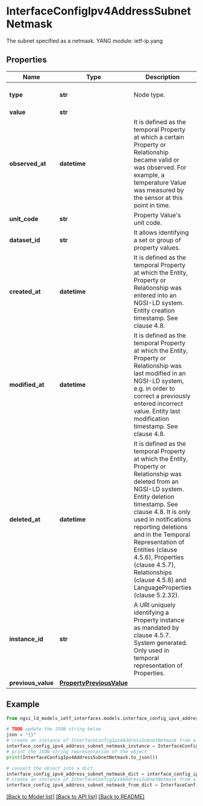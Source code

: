 # InterfaceConfigIpv4AddressSubnetNetmask

The subnet specified as a netmask.  YANG module: ietf-ip.yang 

## Properties

Name | Type | Description | Notes
------------ | ------------- | ------------- | -------------
**type** | **str** | Node type.  | [optional] [default to 'Property']
**value** | **str** |  | 
**observed_at** | **datetime** | It is defined as the temporal Property at which a certain Property or Relationship became valid or was observed. For example, a temperature Value was measured by the sensor at this point in time.  | [optional] 
**unit_code** | **str** | Property Value&#39;s unit code.  | [optional] 
**dataset_id** | **str** | It allows identifying a set or group of property values.  | [optional] 
**created_at** | **datetime** | It is defined as the temporal Property at which the Entity, Property or Relationship was entered into an NGSI-LD system.  Entity creation timestamp. See clause 4.8.  | [optional] 
**modified_at** | **datetime** | It is defined as the temporal Property at which the Entity, Property or Relationship was last modified in an NGSI-LD system, e.g. in order to correct a previously entered incorrect value.  Entity last modification timestamp. See clause 4.8.  | [optional] 
**deleted_at** | **datetime** | It is defined as the temporal Property at which the Entity, Property or Relationship was deleted from an NGSI-LD system.  Entity deletion timestamp. See clause 4.8. It is only used in notifications reporting deletions and in the Temporal Representation of Entities (clause 4.5.6), Properties (clause 4.5.7), Relationships (clause 4.5.8) and LanguageProperties (clause 5.2.32).  | [optional] 
**instance_id** | **str** | A URI uniquely identifying a Property instance as  mandated by clause 4.5.7. System generated. Only used in temporal representation of Properties.  | [optional] [readonly] 
**previous_value** | [**PropertyPreviousValue**](PropertyPreviousValue.md) |  | [optional] 

## Example

```python
from ngsi_ld_models_ietf_interfaces.models.interface_config_ipv4_address_subnet_netmask import InterfaceConfigIpv4AddressSubnetNetmask

# TODO update the JSON string below
json = "{}"
# create an instance of InterfaceConfigIpv4AddressSubnetNetmask from a JSON string
interface_config_ipv4_address_subnet_netmask_instance = InterfaceConfigIpv4AddressSubnetNetmask.from_json(json)
# print the JSON string representation of the object
print(InterfaceConfigIpv4AddressSubnetNetmask.to_json())

# convert the object into a dict
interface_config_ipv4_address_subnet_netmask_dict = interface_config_ipv4_address_subnet_netmask_instance.to_dict()
# create an instance of InterfaceConfigIpv4AddressSubnetNetmask from a dict
interface_config_ipv4_address_subnet_netmask_from_dict = InterfaceConfigIpv4AddressSubnetNetmask.from_dict(interface_config_ipv4_address_subnet_netmask_dict)
```
[[Back to Model list]](../README.md#documentation-for-models) [[Back to API list]](../README.md#documentation-for-api-endpoints) [[Back to README]](../README.md)


